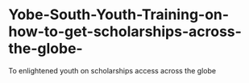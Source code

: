 # Yobe-South-Youth-Training-on-how-to-get-scholarships-across-the-globe-
To enlightened youth on scholarships access across the globe 
